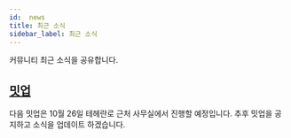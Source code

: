 ```yaml
---
id:  news
title: 최근 소식
sidebar_label: 최근 소식
---
```


커뮤니티 최근 소식을 공유합니다.

## [밋업](meetup)

다음 밋업은 10월 26일 테헤란로 근처 사무실에서 진행할 예정입니다.
추후 밋업을 공지하고 소식을 업데이트 하겠습니다.
